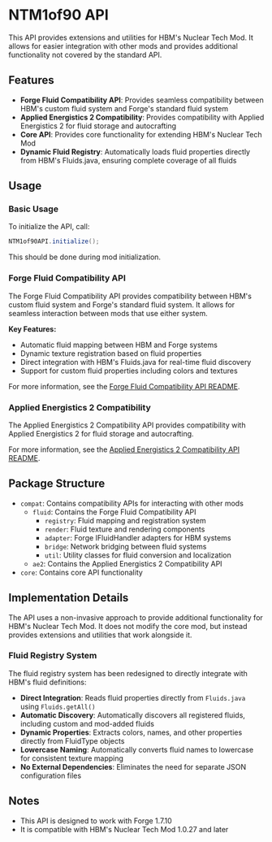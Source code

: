 # NTM1of90 API

This API provides extensions and utilities for HBM's Nuclear Tech Mod. It allows for easier integration with other mods and provides additional functionality not covered by the standard API.

## Features

- **Forge Fluid Compatibility API**: Provides seamless compatibility between HBM's custom fluid system and Forge's standard fluid system
- **Applied Energistics 2 Compatibility**: Provides compatibility with Applied Energistics 2 for fluid storage and autocrafting
- **Core API**: Provides core functionality for extending HBM's Nuclear Tech Mod
- **Dynamic Fluid Registry**: Automatically loads fluid properties directly from HBM's Fluids.java, ensuring complete coverage of all fluids

## Usage

### Basic Usage

To initialize the API, call:

```java
NTM1of90API.initialize();
```

This should be done during mod initialization.

### Forge Fluid Compatibility API

The Forge Fluid Compatibility API provides compatibility between HBM's custom fluid system and Forge's standard fluid system. It allows for seamless interaction between mods that use either system.

**Key Features:**
- Automatic fluid mapping between HBM and Forge systems
- Dynamic texture registration based on fluid properties
- Direct integration with HBM's Fluids.java for real-time fluid discovery
- Support for custom fluid properties including colors and textures

For more information, see the [Forge Fluid Compatibility API README](compat/fluid/README.md).

### Applied Energistics 2 Compatibility

The Applied Energistics 2 Compatibility API provides compatibility with Applied Energistics 2 for fluid storage and autocrafting.

For more information, see the [Applied Energistics 2 Compatibility API README](compat/ae2/README.md).

## Package Structure

- `compat`: Contains compatibility APIs for interacting with other mods
  - `fluid`: Contains the Forge Fluid Compatibility API
    - `registry`: Fluid mapping and registration system
    - `render`: Fluid texture and rendering components
    - `adapter`: Forge IFluidHandler adapters for HBM systems
    - `bridge`: Network bridging between fluid systems
    - `util`: Utility classes for fluid conversion and localization
  - `ae2`: Contains the Applied Energistics 2 Compatibility API
- `core`: Contains core API functionality

## Implementation Details

The API uses a non-invasive approach to provide additional functionality for HBM's Nuclear Tech Mod. It does not modify the core mod, but instead provides extensions and utilities that work alongside it.

### Fluid Registry System

The fluid registry system has been redesigned to directly integrate with HBM's fluid definitions:

- **Direct Integration**: Reads fluid properties directly from `Fluids.java` using `Fluids.getAll()`
- **Automatic Discovery**: Automatically discovers all registered fluids, including custom and mod-added fluids
- **Dynamic Properties**: Extracts colors, names, and other properties directly from FluidType objects
- **Lowercase Naming**: Automatically converts fluid names to lowercase for consistent texture mapping
- **No External Dependencies**: Eliminates the need for separate JSON configuration files

## Notes

- This API is designed to work with Forge 1.7.10
- It is compatible with HBM's Nuclear Tech Mod 1.0.27 and later
